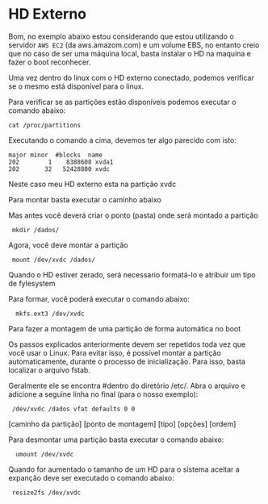 # HD Externo

Bom, no exemplo abaixo estou considerando que estou utilizando o servidor `AWS EC2` (da aws.amazom.com) e um volume EBS, no entanto creio que no caso de ser uma máquina local, basta instalar o HD na maquina e fazer o boot reconhecer.

Uma vez dentro do linux com o HD externo conectado, podemos verificar se o mesmo está disponível para o linux.

Para verificar se as partições estão disponíveis podemos executar o comando abaixo:

    cat /proc/partitions

Executando o comando a cima, devemos ter algo parecido com isto:

    major minor  #blocks  name
    202        1    8388608 xvda1
    202       32   52428800 xvdc

Neste caso meu HD externo esta na partição xvdc

Para montar basta executar o caminho abaixo

Mas antes você deverá criar o ponto (pasta) onde será montado a partição

     mkdir /dados/

Agora, você deve montar a partição

     mount /dev/xvdc /dados/

Quando o HD estiver zerado, será necessario formatá-lo e atribuir um tipo de fylesystem

Para formar, você poderá executar o comando abaixo:

      mkfs.ext3 /dev/xvdc

Para fazer a montagem de uma partição de forma automática no boot

Os passos explicados anteriormente devem ser repetidos toda vez que você usar o Linux. Para evitar isso, é possível montar a partição automaticamente, durante o processo de inicialização. Para isso, basta localizar o arquivo fstab.

Geralmente ele se encontra #dentro do diretório /etc/. Abra o arquivo e adicione a seguine linha no final (para o nosso exemplo):

     /dev/xvdc /dados vfat defaults 0 0

[caminho da partição] [ponto de montagem] [tipo] [opções] [ordem]

Para desmontar uma partição basta executar o comando abaixo:

      umount /dev/xvdc

Quando for aumentado o tamanho de um HD para o sistema aceitar a expanção deve ser executado o comando abaixo:

     resize2fs /dev/xvdc

